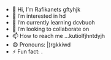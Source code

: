 - 👋 Hi, I’m Rafikanets gftyhjk
- 👀 I’m interested in hd
- 🌱 I’m currently learning dcvbuoh
- 💞️ I’m looking to collaborate on 
- 📫 How to reach me ...kutiolfjhntdyjh
- 😄 Pronouns: |)rgkkiwd
- ⚡ Fun fact: .
<!---
Rafikanets/Rafikanets is a ✨ special ✨ repository because its `README.md` (this file) appears on your GitHub profile.
You can click the Preview link to take a look at your changes
